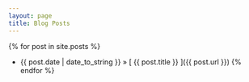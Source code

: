 ```yaml
---
layout: page
title: Blog Posts
---
```

{% for post in site.posts %}
  * {{ post.date | date_to_string }} &raquo;  [ {{ post.title }} ]({{ post.url }})
{% endfor %}
